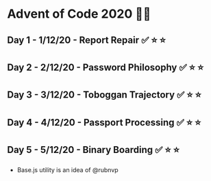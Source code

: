 # Advent of Code 2020 🎅🏻

## Day 1 - 1/12/20 - Report Repair ✅ ⭐️ ⭐️
## Day 2 - 2/12/20 - Password Philosophy ✅ ⭐️ ⭐️
## Day 3 - 3/12/20 - Toboggan Trajectory ✅ ⭐️ ⭐️
## Day 4 - 4/12/20 - Passport Processing ✅ ⭐️ ⭐️
## Day 5 - 5/12/20 - Binary Boarding ✅ ⭐️ ⭐️

- Base.js utility is an idea of @rubnvp